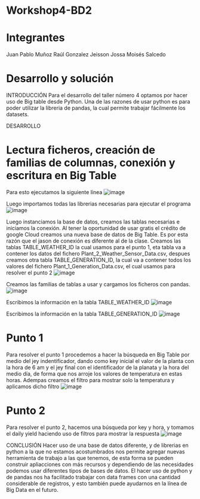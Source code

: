 # Workshop4-BD2

# Integrantes
Juan Pablo Muñoz
Raúl Gonzalez
Jeisson Jossa
Moisés Salcedo

# Desarrollo y solución

INTRODUCCIÓN
Para el desarrollo del taller número 4 optamos por hacer uso de Big table desde Python. Una de las razones de usar python es para poder utilizar la libreria de pandas, la cual permite trabajar fácilmente los datasets. 

DESARROLLO

# Lectura ficheros, creación de familias de columnas, conexión y escritura en Big Table
Para esto ejecutamos la siguiente línea
![image](https://user-images.githubusercontent.com/53981601/138381464-e73f0535-3339-4b8e-8ede-59418c749be4.png)

Luego importamos todas las librerias necesarias para ejecutar el programa 
![image](https://user-images.githubusercontent.com/53981601/138381521-4559920d-32fe-4fd0-adb1-c51f91f3f7d2.png)

Luego instanciamos la base de datos, creamos las tablas necesarias e iniciamos la conexión. Al tener la oportunidad de usar gratis el crédito de google Cloud creamos una nueva base de datos de Big Table. Es por esta razón que el jason de conexión es diferente al de la clase. Creamos las tablas TABLE_WEATHER_ID la cual usamos para el punto 1, eta tabla va a contener los datos del fichero Plant_2_Weather_Sensor_Data.csv, despues creamos otra tabla TABLE_GENERATION_ID, la cual va a contener todos los valores del fichero Plant_1_Generation_Data.csv, el cual usamos para resolver el punto 2
![image](https://user-images.githubusercontent.com/53981601/138381910-c418966e-40cd-40c0-8c46-610e26d453e8.png)

Creamos las familias de tablas a usar y cargamos los ficheros con pandas.
![image](https://user-images.githubusercontent.com/53981601/138382620-6cd3c53c-f71d-4324-8ad0-3e6882cba3fa.png)

Escribimos la información en la tabla TABLE_WEATHER_ID
![image](https://user-images.githubusercontent.com/53981601/138382392-87c4f193-8563-4cb3-81a4-65d7ccb7657f.png)

Escribimos la información en la tabla TABLE_GENERATION_ID
![image](https://user-images.githubusercontent.com/53981601/138382695-b531ea5b-1186-495f-b95f-df45b4e79e13.png)

# Punto 1
Para resolver el punto 1 procedemos a hacer la búsqueda en Big Table por medio del jey indentificador, dando como key inicial el valor de la planta con la hora de 6 am y el jey final con el identificador de la planata y la hora del medio día, de forma que nos arroje los valores de temperatura en estas horas. Adempas creamos el filtro para mostrar solo la temperatura y aplicamos dicho filtro
![image](https://user-images.githubusercontent.com/53981601/138383411-900cd8b2-b680-49de-a44b-3122779e4ecc.png)

# Punto 2
Para resolver el punto 2, hacemos una búsqueda por key y hora, y tomamos el daily yield haciendo uso de filtros para mostrar la respuesta
![image](https://user-images.githubusercontent.com/53981601/138383533-25f889f3-170a-4e4a-9394-2e36c94ee195.png)

CONCLUSIÓN 
Hacer uso de una base de datos diferente, y de librerias en python a la que no estamos acostumbrados nos permite agregar nuevas herramienta de trabajo a las que tenemos, de esta forma se pueden construir apliacciones con más recursos y dependiendo de las necesidades podemos usar diferentes tipos de bases de datos. El hacer uso de python y de pandas nos ha facilitado trabajar con data frames con una cantidad considerable de registros, y esto también puede ayudarnos en la línea de Big Data en el futuro.



